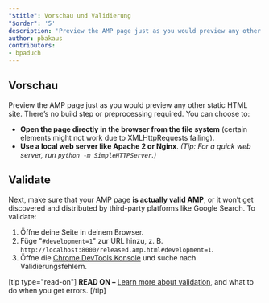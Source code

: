 ```yaml
---
"$title": Vorschau und Validierung
"$order": '5'
description: 'Preview the AMP page just as you would preview any other static HTML site. There’s no build step or preprocessing required. You can choose to: ...'
author: pbakaus
contributors:
- bpaduch
---
```


## Vorschau

Preview the AMP page just as you would preview any other static HTML site. There’s no build step or preprocessing required. You can choose to:

- **Open the page directly in the browser from the file system** (certain elements might not work due to XMLHttpRequests failing).
- **Use a local web server like Apache 2 or Nginx**. *(Tip: For a quick web server, run `python -m SimpleHTTPServer`.)*

## Validate

Next, make sure that your AMP page **is actually valid AMP**, or it won’t get discovered and distributed by third-party platforms like Google Search. To validate:

1. Öffne deine Seite in deinem Browser.
2. Füge "`#development=1`" zur URL hinzu, z. B. `http://localhost:8000/released.amp.html#development=1`.
3. Öffne die [Chrome DevTools Konsole](https://developers.google.com/web/tools/chrome-devtools/debug/console/) und suche nach Validierungsfehlern.

[tip type="read-on"] **READ ON –** [Learn more about validation](../../../../documentation/guides-and-tutorials/learn/validation-workflow/validate_amp.md), and what to do when you get errors. [/tip]
